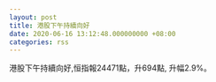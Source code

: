 ```yaml
---
layout: post
title: 港股下午持續向好
date: 2020-06-16 13:12:48.000000000 +08:00
categories: rss
---
```


港股下午持續向好,恒指報24471點，升694點, 升幅2.9%。
